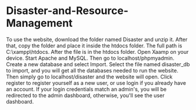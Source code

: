 # Disaster-and-Resource-Management
To use the website, download the folder named Disaster and unzip it. After that, copy the folder and place it inside the htdocs folder. The full path is C:\xampp\htdocs. After the file is in the htdocs folder. Open Xaamp on your device. Start Apache and MySQL. Then go to localhost/phpmyadmin.
Create a new database and select Import. Select the file named disaster_db to import, and you will get all the databases needed to run the website. 
Then simply go to localhost/disaster and the website will open. 
Click register to register yourself as a new user, or use login if you already have an account. If your login credentials match an admin's, you will be redirected to the admin dashboard, otherwise, you'll see the user dashboard. 
